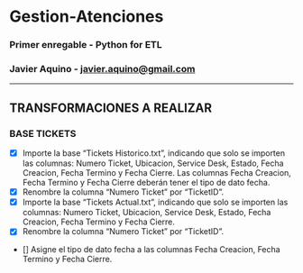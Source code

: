 # Gestion-Atenciones
### Primer enregable - Python for ETL
### Javier Aquino - javier.aquino@gmail.com
---

## TRANSFORMACIONES A REALIZAR
### BASE TICKETS
- [x] Importe la base “Tickets Historico.txt”, indicando que solo se importen las columnas: Numero Ticket, Ubicacion, Service Desk, Estado, Fecha Creacion,
Fecha Termino y Fecha Cierre. Las columnas Fecha Creacion, Fecha Termino y Fecha Cierre deberán tener el tipo de dato fecha.
- [x] Renombre la columna “Numero Ticket” por “TicketID”.
- [x] Importe la base “Tickets Actual.txt”, indicando que solo se importen las columnas: Numero Ticket, Ubicacion, Service Desk, Estado, Fecha Creacion, Fecha Termino y Fecha Cierre.
- [x] Renombre la columna “Numero Ticket” por “TicketID”.
- [] Asigne el tipo de dato fecha a las columnas Fecha Creacion, Fecha Termino y
Fecha Cierre.
